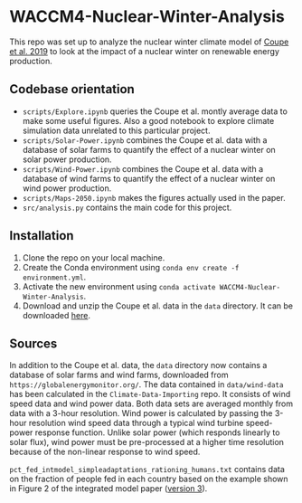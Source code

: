# WACCM4-Nuclear-Winter-Analysis
This repo was set up to analyze the nuclear winter climate model of [Coupe et al. 2019](https://agupubs.onlinelibrary.wiley.com/doi/full/10.1029/2019JD030509) to look at the impact of a nuclear winter on renewable energy production.

## Codebase orientation
* `scripts/Explore.ipynb` queries the Coupe et al. montly average data to make some useful figures. Also a good notebook to explore climate simulation data unrelated to this particular project.
* `scripts/Solar-Power.ipynb` combines the Coupe et al. data with a database of solar farms to quantify the effect of a nuclear winter on solar power production.
* `scripts/Wind-Power.ipynb` combines the Coupe et al. data with a database of wind farms to quantify the effect of a nuclear winter on wind power production.
* `scripts/Maps-2050.ipynb` makes the figures actually used in the paper.
* `src/analysis.py` contains the main code for this project.

## Installation
1. Clone the repo on your local machine.
2. Create the Conda environment using `conda env create -f environment.yml`.
3. Activate the new environment using `conda activate WACCM4-Nuclear-Winter-Analysis`.
4. Download and unzip the Coupe et al. data in the `data` directory. It can be downloaded [here](https://figshare.com/articles/dataset/WACCM4_150_Tg_US-Russia/7742735/2).

## Sources
In addition to the Coupe et al. data, the `data` directory now contains a database of solar farms and wind farms, downloaded from `https://globalenergymonitor.org/`. The data contained in `data/wind-data` has been calculated in the `Climate-Data-Importing` repo. It consists of wind speed data and wind power data. Both data sets are averaged monthly from data with a 3-hour resolution. Wind power is calculated by passing the 3-hour resolution wind speed data through a typical wind turbine speed-power response function. Unlike solar power (which responds linearly to solar flux), wind power must be pre-processed at a higher time resolution because of the non-linear response to wind speed.

`pct_fed_intmodel_simpleadaptations_rationing_humans.txt` contains data on the fraction of people fed in each country based on the example shown in Figure 2 of the integrated model paper ([version 3](https://docs.google.com/document/d/1EyUinpkLkMwVa3Ve-q1igVT8jqj_vcps-8bxQQYM1Ak/edit)).